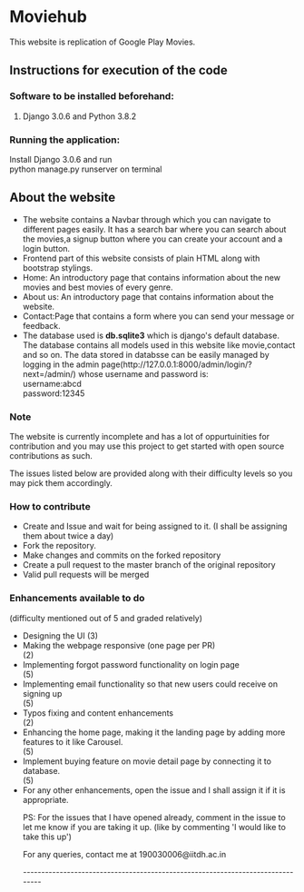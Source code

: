 <h1>Moviehub</h1>
This website is replication of Google Play Movies.

<h2> Instructions for execution of the code </h2>

<h3>Software to be installed beforehand: </h3>
<ol><li> Django 3.0.6 and Python 3.8.2 </li></ol>

<h3>Running the application: </h3>
Install Django 3.0.6 and run <br>
python manage.py runserver on terminal<br>

<h2>About the website</h2>
<ul>
<li>
The website contains a Navbar through which you can navigate to different pages easily.
It has a search bar where you can search about the movies,a signup button where you can create your account and a login button.
</li>
<li>
Frontend part of this website consists of plain HTML along with bootstrap stylings.
</li>
<li>
Home: An introductory page that contains information about the new movies and best movies of every genre.
</li>
<li>
About us: An introductory page that contains information about the website.
</li>
<li>
Contact:Page that contains a form where you can send your message or feedback.
</li>
<li>
The database used is <b>db.sqlite3</b> which is django's default database. The database contains all models used in this website like movie,contact and so on.
The data stored in databsse can be easily managed by logging in the admin page(http://127.0.0.1:8000/admin/login/?next=/admin/) whose username and password is:<br>
username:abcd
  <br>
password:12345
</li>
</ul>

<h3>Note</h3>
<p> The website is currently incomplete and has a lot of oppurtuinities for contribution and you may use this project to get started with open source contributions as such.</p>
<p> The issues listed below are provided along with their difficulty levels so you may pick them accordingly.</p>

<h3> How to contribute </h3>
<ul>
<li> Create and Issue and wait for being assigned to it. (I shall be assigning them about twice a day) </li>
<li> Fork the repository. </li>
<li> Make changes and commits on the forked repository </li>
<li> Create a pull request to the master branch of the original repository </li>
<li> Valid pull requests will be merged</li>
</ul>

<h3> Enhancements available to do </h3> (difficulty mentioned out of 5 and graded relatively)
<ul>
<li> Designing the UI (3)</li>
<li> Making the webpage responsive (one page per PR)</li>(2)
<li> Implementing forgot password functionality on login page </li> (5)
<li> Implementing email functionality so that new users could receive on signing up</li> (5)
<li> Typos fixing and content enhancements </li> (2)
<li> Enhancing the home page, making it the landing page by adding more features to it like Carousel.</li> (5)
<li> Implement buying feature on movie detail page by connecting it to database.</li>(5)
<li> For any other enhancements, open the issue and I shall assign it if it is appropriate.</li>

<p> PS: For the issues that I have opened already, comment in the issue to let me know if you are taking it up. (like by commenting 'I would like to take this up')</p>
<p> For any queries, contact me at 190030006@iitdh.ac.in </p>
-------------------------------------------------------------------------------
